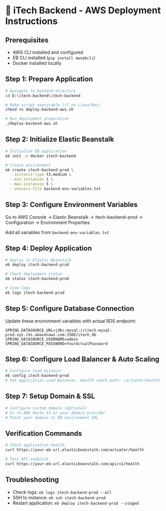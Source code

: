 # 🚀 iTech Backend - AWS Deployment Instructions

## Prerequisites
- AWS CLI installed and configured
- EB CLI installed (`pip install awsebcli`)
- Docker installed locally

## Step 1: Prepare Application
```bash
# Navigate to backend directory
cd D:\itech-backend\itech-backend

# Make script executable (if on Linux/Mac)
chmod +x deploy-backend-aws.sh

# Run deployment preparation
./deploy-backend-aws.sh
```

## Step 2: Initialize Elastic Beanstalk
```bash
# Initialize EB application
eb init -p docker itech-backend

# Create environment
eb create itech-backend-prod \
  --instance-type t3.medium \
  --min-instances 1 \
  --max-instances 5 \
  --envvars-file backend-env-variables.txt
```

## Step 3: Configure Environment Variables
Go to AWS Console → Elastic Beanstalk → itech-backend-prod → Configuration → Environment Properties

Add all variables from `backend-env-variables.txt`

## Step 4: Deploy Application
```bash
# Deploy to Elastic Beanstalk
eb deploy itech-backend-prod

# Check deployment status
eb status itech-backend-prod

# View logs
eb logs itech-backend-prod
```

## Step 5: Configure Database Connection
Update these environment variables with actual RDS endpoint:
```
SPRING_DATASOURCE_URL=jdbc:mysql://itech-mysql-prod.xyz.rds.amazonaws.com:3306/itech_db
SPRING_DATASOURCE_USERNAME=admin
SPRING_DATASOURCE_PASSWORD=YourActualPassword
```

## Step 6: Configure Load Balancer & Auto Scaling
```bash
# Configure load balancer
eb config itech-backend-prod
# Set Application Load Balancer, Health check path: /actuator/health
```

## Step 7: Setup Domain & SSL
```bash
# Configure custom domain (optional)
# Go to AWS Route 53 or your domain provider
# Point your domain to EB environment URL
```

## Verification Commands
```bash
# Check application health
curl https://your-eb-url.elasticbeanstalk.com/actuator/health

# Test API endpoint
curl https://your-eb-url.elasticbeanstalk.com/api/v1/health
```

## Troubleshooting
- Check logs: `eb logs itech-backend-prod --all`
- SSH to instance: `eb ssh itech-backend-prod`
- Restart application: `eb deploy itech-backend-prod --staged`
